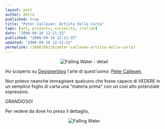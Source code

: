 ```yaml
---
layout: post
author: detro
published: true
title: "Peter Callesen: Artista della Carta"
tags: [art, projects, curiosity, italian]
date: "2006-09-10 12:11:32"
published: "2006-09-10 12:11:32"
updated: "2006-09-10 12:11:32"
permalink: /2006/09/10/peter-callesen-artista-della-carta/
---
```


<div align="center"><img src="http://www.oncotton.co.uk/peter/text/images/wateralwaysfinditsway2.jpg" alt="Falling Water - detail" /></div>

Ho scoperto su <a href="http://www.designerblog.it/post/197/papercutting-larte-di-tagliare-la-carta">Designerblog</a> l'arte di quest'uomo: <a href="http://www.oncotton.co.uk/peter/index/index2.html">Peter Callesen</a>.

Non potevo neanche immaginare qualcuno che fosse capace di VEDERE in un semplice foglio di carta una "materia prima" con un così alto potenziale espressivo.

GRANDIOSO!

Per vedere da dove ho preso il dettaglio, <!--more-->
<div align="center">
<img src="http://www.oncotton.co.uk/peter/text/images/webwateralwaysfinditsway.jpg" alt="Falling Water" /></div>
